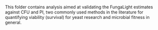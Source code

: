 This folder contains analysis aimed at validating the FungaLight estimates against CFU and PI, two commonly used methods in the literature for quantifying viability (survival) for yeast research and microbial fitness in general.

